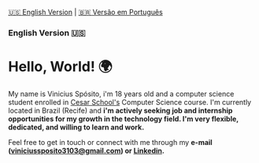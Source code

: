 [🇺🇸 English Version](README.md) | [🇧🇷 Versão em Português](README_PT.md)

### English Version 🇺🇸

# Hello, World! 🌍

My name is Vinicius Spósito, i'm 18 years old and a computer science student enrolled in [Cesar School's](cesar.school) Computer Science course. I'm currently located in Brazil (Recife) and **i'm actively seeking job and internship opportunities for my growth in the technology field. I'm very flexible, dedicated, and willing to learn and work.**

Feel free to get in touch or connect with me through my **e-mail (viniciussposito3103@gmail.com) or [Linkedin](https://www.linkedin.com/in/vin%C3%ADcius-sp%C3%B3sito-6703bb321/).**

<!-- links de socials, contato ,linkedin, o que eu ja trabalhei, tecnologias que eu sei usar ... -->

<!--
**nogsposito/nogsposito** is a ✨ _special_ ✨ repository because its `README.md` (this file) appears on your GitHub profile.

Here are some ideas to get you started:

- 🔭 I’m currently working on ...
- 🌱 I’m currently learning ...
- 👯 I’m looking to collaborate on ...
- 🤔 I’m looking for help with ...
- 💬 Ask me about ...
- 📫 How to reach me: ...
- 😄 Pronouns: ...
- ⚡ Fun fact: ...
-->
